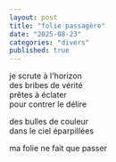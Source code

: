 ```yaml
---
layout: post
title: "folie passagère"
date: "2025-08-23"
categories: "divers"
published: true
---
```


je scrute à l'horizon  
des bribes de vérité  
prêtes à éclater  
pour contrer le délire  

des bulles de couleur  
dans le ciel éparpillées  

ma folie ne fait que passer  
